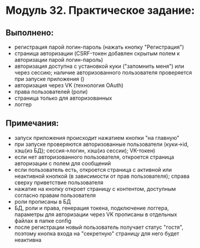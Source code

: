 # Модуль 32. Практическое задание:
## Выполнено:
- регистрация парой логин-пароль (нажать кнопку "Регистрация")
- страница авторизации (CSRF-токен добавлен скрытым полем к авторизации парой логин-пароль)
- авторизация доступна с установкой куки ("запомнить меня") или через сессию; наличие авторизованного пользователя проверяется при запуске приложения ()
- авторизация через VK (технология OAuth)
- права пользователей (роли)
- страница только для авторизованных
- логгер
## Примечания:
- запуск приложения происходит нажатием кнопки "на главную"
- при запуске проверяются авторизованные пользователи (куки->id, хэш(из БД); сессия->логин, хэш(из сессии); VK-токен)
- если нет авторизованного пользователя, откроется страница авторизации с полем для сообщений
- если пользователь есть, откроется страница с активной или неактивной кнопкой (в зависимости от прав пользователя); справа сверху приветствие пользователя
- нажатие на кнопку откроет страницу с контентом, доступным согласно правам пользователя
- роли прописаны в БД
- БД, роли и права, генерация токена, подключение логгера, параметры для авторизации через VK прописаны в отдельных файлах в папке config
- после регистрации новый пользователь получает статус "гостя", поэтому кнопка входа на "секретную" страницу для него будет неактивна